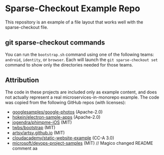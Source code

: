 # Sparse-Checkout Example Repo

This repository is an example of a file layout that works
well with the sparse-checkout file.

## git sparse-checkout commands

You can run the `bootstrap.sh` command using one of the
following teams: `android`, `identity`, or `browser`.
Each will launch the `git sparse-checkout set` command
to show only the directories needed for those teams.

## Attribution

The code in these projects are included only as example
content, and does not actually represent a real
microservices-in-monorepo example. The code was copied
from the following GitHub repos (with licenses):

* [googlesamples/google-photos](https://github.com/googlesamples/google-photos)  (Apache-2.0)
* [hokein/electron-sample-apps](https://github.com/hokein/electron-sample-apps) (Apache-2.0)
* [jogendra/phimpme-iOS](https://github.com/jogendra/phimpme-iOS) (MIT)
* [twbs/bootstrap](https://github.com/twbs/bootstrap) (MIT)
* [artsy/artsy.github.io](https://github.com/artsy/artsy.github.io) (MIT)
* [cloudacademy/static-website-example](https://github.com/cloudacademy/static-website-example) (CC-A 3.0)
* [microsoft/devops-project-samples](https://github.com/microsoft/devops-project-samples) (MIT)
// Magico changed README comment
aa
